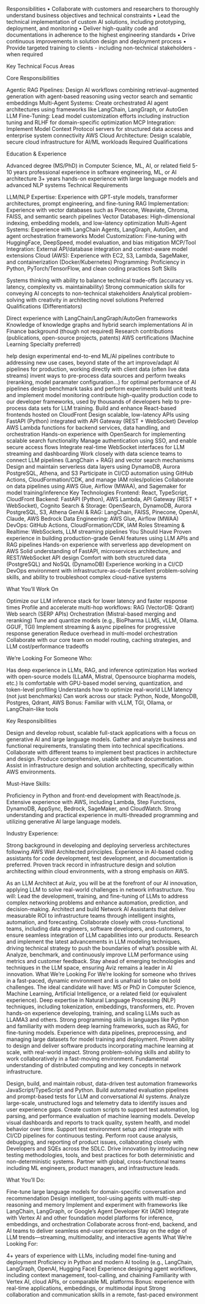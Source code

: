 Responsibilities
• Collaborate with customers and researchers to thoroughly understand business objectives
and technical constraints
• Lead the technical implementation of custom AI solutions, including prototyping,
deployment, and monitoring
• Deliver high-quality code and documentations in adherence to the highest engineering
standards
• Drive continuous improvements in solution design and deployment process
• Provide targeted training to clients - including non-technical stakeholders - when required


Key Technical Focus Areas

Core Responsibilities

Agentic RAG Pipelines: Design AI workflows combining retrieval-augmented generation with agent-based reasoning using vector search and semantic embeddings
Multi-Agent Systems: Create orchestrated AI agent architectures using frameworks like LangChain, LangGraph, or AutoGen
LLM Fine-Tuning: Lead model customization efforts including instruction tuning and RLHF for domain-specific optimization
MCP Integration: Implement Model Context Protocol servers for structured data access and enterprise system connectivity
AWS Cloud Architecture: Design scalable, secure cloud infrastructure for AI/ML workloads
Required Qualifications

Education & Experience

Advanced degree (MS/PhD) in Computer Science, ML, AI, or related field
5-10 years professional experience in software engineering, ML, or AI architecture
3+ years hands-on experience with large language models and advanced NLP systems
Technical Requirements

LLM/NLP Expertise: Experience with GPT-style models, transformer architectures, prompt engineering, and fine-tuning
RAG Implementation: Experience with vector databases such as Pinecone, Weaviate, Chroma, FAISS, and semantic search pipelines
Vector Databases: High-dimensional indexing, embedding models, and low-latency optimization
Multi-Agent Systems: Experience with LangChain Agents, LangGraph, AutoGen, and agent orchestration frameworks
Model Customization: Fine-tuning with HuggingFace, DeepSpeed, model evaluation, and bias mitigation
MCP/Tool Integration: External API/database integration and context-aware model extensions
Cloud (AWS): Experience with EC2, S3, Lambda, SageMaker, and containerization (Docker/Kubernetes)
Programming: Proficiency in Python, PyTorch/TensorFlow, and clean coding practices
Soft Skills

Systems thinking with ability to balance technical trade-offs (accuracy vs. latency, complexity vs. maintainability)
Strong communication skills for conveying AI concepts to non-technical stakeholders
Analytical problem-solving with creativity in architecting novel solutions
Preferred Qualifications (Differentiators)

Direct experience with LangChain/LangGraph/AutoGen frameworks
Knowledge of knowledge graphs and hybrid search implementations
AI in Finance background (though not required)
Research contributions (publications, open-source projects, patents)
AWS certifications (Machine Learning Specialty preferred)



help design experimental end-to-end ML/AI pipelines
contribute to addressing new use cases, beyond state of the art
improve/adapt AI pipelines for production, working directly with client data (often live data streams)
invent ways to pre-process data sources and perform tweaks (reranking, model paramater configuration...) for optimal performance of AI pipelines
design benchmark tasks and perform experiments
build unit tests and implement model monitoring
 contribute high-quality production code to our developer frameworks, used by thousands of developers
help to pre-process data sets for LLM training. 
Build and enhance React-based frontends hosted on CloudFront
Design scalable, low-latency APIs using FastAPI (Python) integrated with API Gateway (REST + WebSocket)
Develop AWS Lambda functions for backend services, data handling, and orchestration
Hands-on experience with OpenSearch for implementing scalable search functionality
Manage authentication using SSO, and enable secure access flows
Integrate real-time WebSocket interfaces for LLM streaming and dashboarding
Work closely with data science teams to connect LLM pipelines (LangChain + RAG) and vector search mechanisms
Design and maintain serverless data layers using DynamoDB, Aurora PostgreSQL, Athena, and S3
Participate in CI/CD automation using GitHub Actions, CloudFormation/CDK, and manage IAM roles/policies
Collaborate on data pipelines using AWS Glue, Airflow (MWAA), and Sagemaker for model training/inference Key Technologies
Frontend: React, TypeScript, CloudFront
Backend: FastAPI (Python), AWS Lambda, API Gateway (REST + WebSocket), Cognito
Search & Storage: OpenSearch, DynamoDB, Aurora PostgreSQL, S3, Athena
GenAI & RAG: LangChain, FAISS, Pinecone, OpenAI, Claude, AWS Bedrock
Data Engineering: AWS Glue, Airflow (MWAA)
DevOps: GitHub Actions, CloudFormation/CDK, IAM Roles
Streaming & Realtime: WebSockets, LLM streaming pipelines You Should Have
Proven experience in building production-grade GenAI features using LLM APIs and RAG pipelines
Hands-on experience with serverless app development on AWS
Solid understanding of FastAPI, microservices architecture, and REST/WebSocket API design
Comfort with both structured data (PostgreSQL) and NoSQL (DynamoDB)
Experience working in a CI/CD DevOps environment with infrastructure-as-code
Excellent problem-solving skills, and ability to troubleshoot complex cloud-native systems


What You’ll Work On

Optimize our LLM inference stack for lower latency and faster response times
Profile and accelerate multi-hop workflows:
RAG (VectorDB: Qdrant)
Web search (SERP APIs)
Orchestration (Mistral-based merging and reranking)
Tune and quantize models (e.g., BioPharma LLMS, vLLM, Ollama. GGUF, TGI)
Implement streaming & async pipelines for progressive response generation
Reduce overhead in multi-model orchestration
Collaborate with our core team on model routing, caching strategies, and LLM cost/performance tradeoffs


We’re Looking For Someone Who:

Has deep experience in LLMs, RAG, and inference optimization
Has worked with open-source models (LLaMA, Mistral, Opensource biopharma models, etc.)
Is comfortable with GPU-based model serving, quantization, and token-level profiling
Understands how to optimize real-world LLM latency (not just benchmarks)
Can work across our stack: Python, Node, MongoDB, Postgres, Qdrant, AWS
Bonus: Familiar with vLLM, TGI, Ollama, or LangChain-like tools


Key Responsibilities

Design and develop robust, scalable full-stack applications with a focus on generative AI and large language models.
Gather and analyze business and functional requirements, translating them into technical specifications.
Collaborate with different teams to implement best practices in architecture and design.
Produce comprehensive, usable software documentation.
Assist in infrastructure design and solution architecting, specifically within AWS environments.

Must-Have Skills:

Proficiency in Python and front-end development with React/node.js.
Extensive experience with AWS, including Lambda, Step Functions, DynamoDB, AppSync, Bedrock, SageMaker, and CloudWatch.
Strong understanding and practical experience in multi-threaded programming and utilizing generative AI large language models.

Industry Experience:

Strong background in developing and deploying serverless architectures following AWS Well Architected principles.
Experience in AI-based coding assistants for code development, test development, and documentation is preferred.
Proven track record in infrastructure design and solution architecting within cloud environments, with a strong emphasis on AWS.


As an LLM Architect at Aviz, you will be at the forefront of our AI innovation, applying LLM to solve real-world challenges in network infrastructure. You will:
Lead the development, training, and fine-tuning of LLMs to address complex networking problems and enhance automation, prediction, and decision-making.
Architect and build Network AI Assistants that deliver measurable ROI to infrastructure teams through intelligent insights, automation, and forecasting.
Collaborate closely with cross-functional teams, including data engineers, software developers, and customers, to ensure seamless integration of LLM capabilities into our products.
Research and implement the latest advancements in LLM modeling techniques, driving technical strategy to push the boundaries of what’s possible with AI.
Analyze, benchmark, and continuously improve LLM performance using metrics and customer feedback.
Stay ahead of emerging technologies and techniques in the LLM space, ensuring Aviz remains a leader in AI innovation.
What We’re Looking For
We’re looking for someone who thrives in a fast-paced, dynamic environment and is unafraid to take on bold challenges. The ideal candidate will have:
MS or PhD in Computer Science, Machine Learning, Artificial Intelligence, or a related field (or equivalent experience).
Deep expertise in Natural Language Processing (NLP) techniques, including tokenization, embeddings, transformers, etc.
Proven hands-on experience developing, training, and scaling LLMs such as LLAMA3 and others.
Strong programming skills in languages like Python and familiarity with modern deep learning frameworks, such as RAG, for fine-tuning models.
Experience with data pipelines, preprocessing, and managing large datasets for model training and deployment.
Proven ability to design and deliver software products incorporating machine learning at scale, with real-world impact.
Strong problem-solving skills and ability to work collaboratively in a fast-moving environment.
Fundamental understanding of distributed computing and key concepts in network infrastructure.


Design, build, and maintain robust, data-driven test automation frameworks JavaScript/TypeScript and Python.
Build automated evaluation pipelines and prompt-based tests for LLM and conversational AI systems.
Analyze large-scale, unstructured logs and telemetry data to identify issues and user experience gaps.
Create custom scripts to support test automation, log parsing, and performance evaluation of machine learning models.
Develop visual dashboards and reports to track quality, system health, and model behavior over time.
Support test environment setup and integrate with CI/CD pipelines for continuous testing.
Perform root cause analysis, debugging, and reporting of product issues, collaborating closely with Developers and SQEs across the SDLC.
Drive innovation by introducing new testing methodologies, tools, and best practices for both deterministic and non-deterministic systems.
Partner with global, cross-functional teams including ML engineers, product managers, and infrastructure leads.


What You’ll Do:

Fine-tune large language models for domain-specific conversation and recommendation
Design intelligent, tool-using agents with multi-step reasoning and memory
Implement and experiment with frameworks like LangChain, LangGraph, or Google’s Agent Developer Kit (ADK)
Integrate with Vertex AI and other foundation model platforms for inference, embeddings, and orchestration
Collaborate across front-end, backend, and AI teams to deliver seamless end-user experiences
Stay on the edge of LLM trends—streaming, multimodality, and interactive agents
What We’re Looking For:

4+ years of experience with LLMs, including model fine-tuning and deployment
Proficiency in Python and modern AI tooling (e.g., LangChain, LangGraph, OpenAI, Hugging Face)
Experience designing agent workflows, including context management, tool-calling, and chaining
Familiarity with Vertex AI, cloud APIs, or comparable ML platforms
Bonus: experience with real-time applications, embeddings, or multimodal input
Strong collaboration and communication skills in a remote, fast-paced environment